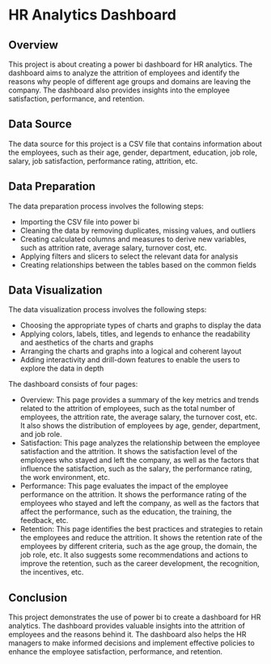 # HR Analytics Dashboard

## Overview

This project is about creating a power bi dashboard for HR analytics. The dashboard aims to analyze the attrition of employees and identify the reasons why people of different age groups and domains are leaving the company. The dashboard also provides insights into the employee satisfaction, performance, and retention.

## Data Source

The data source for this project is a CSV file that contains information about the employees, such as their age, gender, department, education, job role, salary, job satisfaction, performance rating, attrition, etc.

## Data Preparation

The data preparation process involves the following steps:

- Importing the CSV file into power bi
- Cleaning the data by removing duplicates, missing values, and outliers
- Creating calculated columns and measures to derive new variables, such as attrition rate, average salary, turnover cost, etc.
- Applying filters and slicers to select the relevant data for analysis
- Creating relationships between the tables based on the common fields

## Data Visualization

The data visualization process involves the following steps:

- Choosing the appropriate types of charts and graphs to display the data
- Applying colors, labels, titles, and legends to enhance the readability and aesthetics of the charts and graphs
- Arranging the charts and graphs into a logical and coherent layout
- Adding interactivity and drill-down features to enable the users to explore the data in depth

The dashboard consists of four pages:

- Overview: This page provides a summary of the key metrics and trends related to the attrition of employees, such as the total number of employees, the attrition rate, the average salary, the turnover cost, etc. It also shows the distribution of employees by age, gender, department, and job role.
- Satisfaction: This page analyzes the relationship between the employee satisfaction and the attrition. It shows the satisfaction level of the employees who stayed and left the company, as well as the factors that influence the satisfaction, such as the salary, the performance rating, the work environment, etc.
- Performance: This page evaluates the impact of the employee performance on the attrition. It shows the performance rating of the employees who stayed and left the company, as well as the factors that affect the performance, such as the education, the training, the feedback, etc.
- Retention: This page identifies the best practices and strategies to retain the employees and reduce the attrition. It shows the retention rate of the employees by different criteria, such as the age group, the domain, the job role, etc. It also suggests some recommendations and actions to improve the retention, such as the career development, the recognition, the incentives, etc.

## Conclusion

This project demonstrates the use of power bi to create a dashboard for HR analytics. The dashboard provides valuable insights into the attrition of employees and the reasons behind it. The dashboard also helps the HR managers to make informed decisions and implement effective policies to enhance the employee satisfaction, performance, and retention.